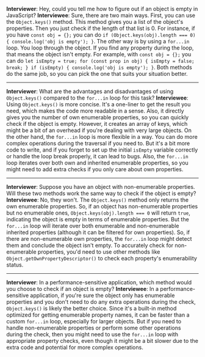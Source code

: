 **Interviewer**: Hey, could you tell me how to figure out if an object is empty in JavaScript?
**Interviewee**: Sure, there are two main ways. First, you can use the `Object.keys()` method. This method gives you a list of the object's properties. Then you just check if the length of that list is 0. For instance, if you have `const obj = {};` you can do `if (Object.keys(obj).length === 0) { console.log('obj is empty'); }`. The other way is by using a `for...in` loop. You loop through the object. If you find any property during the loop, that means the object isn't empty. For example, with `const obj = {};` you can do `let isEmpty = true; for (const prop in obj) { isEmpty = false; break; } if (isEmpty) { console.log('obj is empty'); }`. Both methods do the same job, so you can pick the one that suits your situation better.

------

**Interviewer**: What are the advantages and disadvantages of using `Object.keys()` compared to the `for...in` loop for this task?
**Interviewee**: Using `Object.keys()` is more concise. It's a one-liner to get the result you need, which makes the code more readable in a sense. Also, it directly gives you the number of own enumerable properties, so you can quickly check if the object is empty. However, it creates an array of keys, which might be a bit of an overhead if you're dealing with very large objects. On the other hand, the `for...in` loop is more flexible in a way. You can do more complex operations during the traversal if you need to. But it's a bit more code to write, and if you forget to set up the initial `isEmpty` variable correctly or handle the loop break properly, it can lead to bugs. Also, the `for...in` loop iterates over both own and inherited enumerable properties, so you might need to add extra checks if you only care about own properties.

------

**Interviewer**: Suppose you have an object with non-enumerable properties. Will these two methods work the same way to check if the object is empty?
**Interviewee**: No, they won't. The `Object.keys()` method only returns the own enumerable properties. So, if an object has non-enumerable properties but no enumerable ones, `Object.keys(obj).length === 0` will return `true`, indicating the object is empty in terms of enumerable properties. But the `for...in` loop will iterate over both enumerable and non-enumerable inherited properties (although it can be filtered for own properties). So, if there are non-enumerable own properties, the `for...in` loop might detect them and conclude the object isn't empty. To accurately check for non-enumerable properties, you'd need to use other methods like `Object.getOwnPropertyDescriptor()` to check each property's enumerability status.

------

**Interviewer**: In a performance-sensitive application, which method would you choose to check if an object is empty?
**Interviewee**: In a performance-sensitive application, if you're sure the object only has enumerable properties and you don't need to do any extra operations during the check, `Object.keys()` is likely the better choice. Since it's a built-in method optimized for getting enumerable property names, it can be faster than a custom `for...in` loop, especially for larger objects. But if you need to handle non-enumerable properties or perform some other operations during the check, then you might need to use the `for...in` loop with appropriate property checks, even though it might be a bit slower due to the extra code and potential for more complex operations.